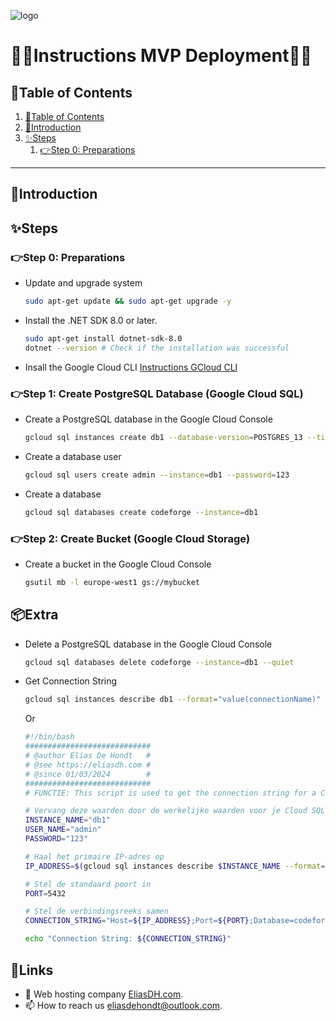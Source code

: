 ![logo](https://eliasdh.com/assets/media/images/logo-github.png)
# 💙🤍Instructions MVP Deployment🤍💙

## 📘Table of Contents

1. [📘Table of Contents](#📘table-of-contents)
2. [🖖Introduction](#🖖introduction)
3. [✨Steps](#✨steps)
    1. [👉Step 0: Preparations](#👉step-0-preparations)

---

## 🖖Introduction



## ✨Steps

### 👉Step 0: Preparations

- Update and upgrade system
    ```bash	
    sudo apt-get update && sudo apt-get upgrade -y
    ```

- Install the .NET SDK 8.0 or later.
    ```bash	
    sudo apt-get install dotnet-sdk-8.0
    dotnet --version # Check if the installation was successful
    ```
- Insall the Google Cloud CLI [Instructions GCloud CLI](https://github.com/EliasDeHondt/IntegrationProject1-Deployment/blob/main/Documentation/Instructions-GCloud-CLI.md)

### 👉Step 1: Create PostgreSQL Database (Google Cloud SQL)

- Create a PostgreSQL database in the Google Cloud Console
    ```bash	
    gcloud sql instances create db1 --database-version=POSTGRES_13 --tier=db-f1-micro --region=europe-west1
    ```

- Create a database user
    ```bash
    gcloud sql users create admin --instance=db1 --password=123
    ```
    
- Create a database
    ```bash
    gcloud sql databases create codeforge --instance=db1
    ```

### 👉Step 2: Create Bucket (Google Cloud Storage)

- Create a bucket in the Google Cloud Console
    ```bash	
    gsutil mb -l europe-west1 gs://mybucket
    ```

















## 📦Extra

- Delete a PostgreSQL database in the Google Cloud Console
    ```bash	
    gcloud sql databases delete codeforge --instance=db1 --quiet
    ```

- Get Connection String
    ```bash
    gcloud sql instances describe db1 --format="value(connectionName)"
    ```
    Or
    ```bash
    #!/bin/bash
    ############################
    # @author Elias De Hondt   #
    # @see https://eliasdh.com #
    # @since 01/03/2024        #
    ############################
    # FUNCTIE: This script is used to get the connection string for a Cloud SQL instance

    # Vervang deze waarden door de werkelijke waarden voor je Cloud SQL-instance en gebruiker
    INSTANCE_NAME="db1"
    USER_NAME="admin"
    PASSWORD="123"

    # Haal het primaire IP-adres op
    IP_ADDRESS=$(gcloud sql instances describe $INSTANCE_NAME --format="value(ipAddresses.ipAddress)")

    # Stel de standaard poort in
    PORT=5432

    # Stel de verbindingsreeks samen
    CONNECTION_STRING="Host=${IP_ADDRESS};Port=${PORT};Database=codeforge;User Id=${USER_NAME};Password=${PASSWORD}"

    echo "Connection String: ${CONNECTION_STRING}"
    ```

## 🔗Links
- 👯 Web hosting company [EliasDH.com](https://eliasdh.com).
- 📫 How to reach us eliasdehondt@outlook.com.